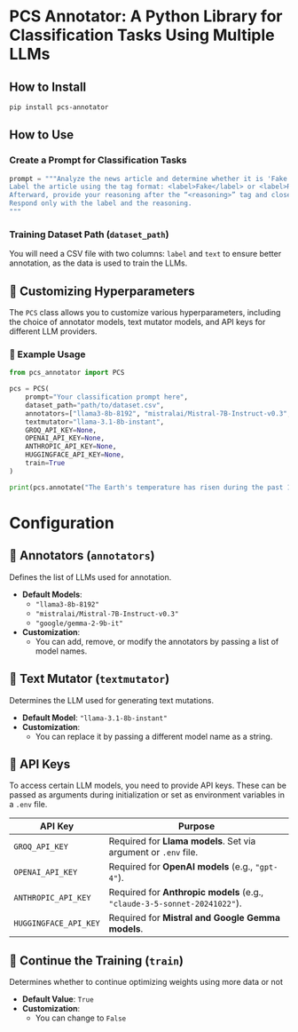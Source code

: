 # PCS Annotator: A Python Library for Classification Tasks Using Multiple LLMs

## How to Install

```bash
pip install pcs-annotator
```

## How to Use

### Create a Prompt for Classification Tasks

```python
prompt = """Analyze the news article and determine whether it is 'Fake' or 'Real.'
Label the article using the tag format: <label>Fake</label> or <label>Real</label>.
Afterward, provide your reasoning after the “<reasoning>” tag and close it with "</reasoning>".
Respond only with the label and the reasoning.
"""
```

### Training Dataset Path (`dataset_path`)

You will need a CSV file with two columns: `label` and `text` to ensure better annotation, as the data is used to train the LLMs.




## 🔧 Customizing Hyperparameters

The `PCS` class allows you to customize various hyperparameters, including the choice of annotator models, text mutator models, and API keys for different LLM providers.

### 📌 Example Usage
```python
from pcs_annotator import PCS

pcs = PCS(
    prompt="Your classification prompt here",
    dataset_path="path/to/dataset.csv",
    annotators=["llama3-8b-8192", "mistralai/Mistral-7B-Instruct-v0.3", "google/gemma-2-9b-it"],
    textmutator="llama-3.1-8b-instant",
    GROQ_API_KEY=None,
    OPENAI_API_KEY=None,
    ANTHROPIC_API_KEY=None,
    HUGGINGFACE_API_KEY=None,
    train=True
)

print(pcs.annotate("The Earth's temperature has risen during the past 10 years"))
```

# Configuration

## 🔹 Annotators (`annotators`)
Defines the list of LLMs used for annotation.
* **Default Models**:
   * `"llama3-8b-8192"`
   * `"mistralai/Mistral-7B-Instruct-v0.3"`
   * `"google/gemma-2-9b-it"`
* **Customization**:
   * You can add, remove, or modify the annotators by passing a list of model names.

## 🔹 Text Mutator (`textmutator`)
Determines the LLM used for generating text mutations.
* **Default Model**: `"llama-3.1-8b-instant"`
* **Customization**:
   * You can replace it by passing a different model name as a string.

## 🔹 API Keys
To access certain LLM models, you need to provide API keys. These can be passed as arguments during initialization or set as environment variables in a `.env` file.

| API Key | Purpose |
|---------|---------|
| `GROQ_API_KEY` | Required for **Llama models**. Set via argument or `.env` file. |
| `OPENAI_API_KEY` | Required for **OpenAI models** (e.g., `"gpt-4"`). |
| `ANTHROPIC_API_KEY` | Required for **Anthropic models** (e.g., `"claude-3-5-sonnet-20241022"`). |
| `HUGGINGFACE_API_KEY` | Required for **Mistral and Google Gemma models**. |


## 🔹 Continue the Training (`train`)
Determines whether to continue optimizing weights using more data or not
* **Default Value**: `True`
* **Customization**:
   * You can change to `False`
